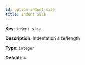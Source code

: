 ```yaml
---
id: option-indent-size
title: Indent Size
---
```

**Key**: `indent_size`

**Description**: Indentation size/length

**Type**: `integer`

**Default**: `4`
